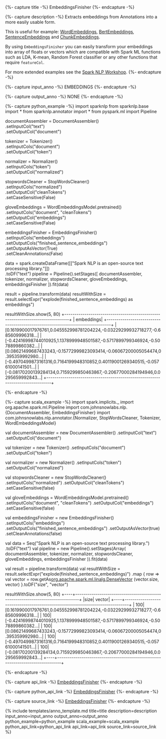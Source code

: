 {%- capture title -%}
EmbeddingsFinisher
{%- endcapture -%}

{%- capture description -%}
Extracts embeddings from Annotations into a more easily usable form.

This is useful for example:
[WordEmbeddings](/docs/en/annotators#wordembeddings),
[BertEmbeddings](/docs/en/transformers#bertembeddings),
[SentenceEmbeddings](/docs/en/annotators#sentenceembeddings) and
[ChunkEmbeddings](/docs/en/annotators#chunkembeddings).

By using `EmbeddingsFinisher` you can easily transform your embeddings into array of floats or vectors which are
compatible with Spark ML functions such as LDA, K-mean, Random Forest classifier or any other functions that require
`featureCol`.

For more extended examples see the
[Spark NLP Workshop](https://github.com/JohnSnowLabs/spark-nlp-workshop/blob/master/tutorials/Certification_Trainings/Public/5.1_Text_classification_examples_in_SparkML_SparkNLP.ipynb).
{%- endcapture -%}

{%- capture input_anno -%}
EMBEDDINGS
{%- endcapture -%}

{%- capture output_anno -%}
NONE
{%- endcapture -%}

{%- capture python_example -%}
import sparknlp
from sparknlp.base import *
from sparknlp.annotator import *
from pyspark.ml import Pipeline

documentAssembler = DocumentAssembler() \
    .setInputCol("text") \
    .setOutputCol("document")

tokenizer = Tokenizer() \
    .setInputCols("document") \
    .setOutputCol("token")

normalizer = Normalizer() \
    .setInputCols("token") \
    .setOutputCol("normalized")

stopwordsCleaner = StopWordsCleaner() \
    .setInputCols("normalized") \
    .setOutputCol("cleanTokens") \
    .setCaseSensitive(False)

gloveEmbeddings = WordEmbeddingsModel.pretrained() \
    .setInputCols("document", "cleanTokens") \
    .setOutputCol("embeddings") \
    .setCaseSensitive(False)

embeddingsFinisher = EmbeddingsFinisher() \
    .setInputCols("embeddings") \
    .setOutputCols("finished_sentence_embeddings") \
    .setOutputAsVector(True) \
    .setCleanAnnotations(False)

data = spark.createDataFrame([["Spark NLP is an open-source text processing library."]]) \
    .toDF("text")
pipeline = Pipeline().setStages([
    documentAssembler,
    tokenizer,
    normalizer,
    stopwordsCleaner,
    gloveEmbeddings,
    embeddingsFinisher
]).fit(data)

result = pipeline.transform(data)
resultWithSize = result.selectExpr("explode(finished_sentence_embeddings) as embeddings")

resultWithSize.show(5, 80)
+--------------------------------------------------------------------------------+
|                                                                      embeddings|
+--------------------------------------------------------------------------------+
|[0.1619900017976761,0.045552998781204224,-0.03229299932718277,-0.685609996318...|
|[-0.42416998744010925,1.1378999948501587,-0.5717899799346924,-0.5078899860382...|
|[0.08621499687433243,-0.15772999823093414,-0.06067200005054474,0.395359992980...|
|[-0.4970499873161316,0.7164199948310852,0.40119001269340515,-0.05761000141501...|
|[-0.08170200139284134,0.7159299850463867,-0.20677000284194946,0.0295659992843...|
+--------------------------------------------------------------------------------+

{%- endcapture -%}

{%- capture scala_example -%}
import spark.implicits._
import org.apache.spark.ml.Pipeline
import com.johnsnowlabs.nlp.{DocumentAssembler, EmbeddingsFinisher}
import com.johnsnowlabs.nlp.annotator.{Normalizer, StopWordsCleaner, Tokenizer, WordEmbeddingsModel}

val documentAssembler = new DocumentAssembler()
  .setInputCol("text")
  .setOutputCol("document")

val tokenizer = new Tokenizer()
  .setInputCols("document")
  .setOutputCol("token")

val normalizer = new Normalizer()
  .setInputCols("token")
  .setOutputCol("normalized")

val stopwordsCleaner = new StopWordsCleaner()
  .setInputCols("normalized")
  .setOutputCol("cleanTokens")
  .setCaseSensitive(false)

val gloveEmbeddings = WordEmbeddingsModel.pretrained()
  .setInputCols("document", "cleanTokens")
  .setOutputCol("embeddings")
  .setCaseSensitive(false)

val embeddingsFinisher = new EmbeddingsFinisher()
  .setInputCols("embeddings")
  .setOutputCols("finished_sentence_embeddings")
  .setOutputAsVector(true)
  .setCleanAnnotations(false)

val data = Seq("Spark NLP is an open-source text processing library.")
  .toDF("text")
val pipeline = new Pipeline().setStages(Array(
  documentAssembler,
  tokenizer,
  normalizer,
  stopwordsCleaner,
  gloveEmbeddings,
  embeddingsFinisher
)).fit(data)

val result = pipeline.transform(data)
val resultWithSize = result.selectExpr("explode(finished_sentence_embeddings)")
  .map { row =>
    val vector = row.getAs[org.apache.spark.ml.linalg.DenseVector](0)
    (vector.size, vector)
  }.toDF("size", "vector")

resultWithSize.show(5, 80)
+----+--------------------------------------------------------------------------------+
|size|                                                                          vector|
+----+--------------------------------------------------------------------------------+
| 100|[0.1619900017976761,0.045552998781204224,-0.03229299932718277,-0.685609996318...|
| 100|[-0.42416998744010925,1.1378999948501587,-0.5717899799346924,-0.5078899860382...|
| 100|[0.08621499687433243,-0.15772999823093414,-0.06067200005054474,0.395359992980...|
| 100|[-0.4970499873161316,0.7164199948310852,0.40119001269340515,-0.05761000141501...|
| 100|[-0.08170200139284134,0.7159299850463867,-0.20677000284194946,0.0295659992843...|
+----+--------------------------------------------------------------------------------+

{%- endcapture -%}

{%- capture api_link -%}
[EmbeddingsFinisher](/api/com/johnsnowlabs/nlp/EmbeddingsFinisher)
{%- endcapture -%}

{%- capture python_api_link -%}
[EmbeddingsFinisher](/api/python/reference/autosummary/sparknlp/base/embeddings_finisher/index.html#sparknlp.base.embeddings_finisher.EmbeddingsFinisher)
{%- endcapture -%}

{%- capture source_link -%}
[EmbeddingsFinisher](https://github.com/JohnSnowLabs/spark-nlp/tree/master/src/main/scala/com/johnsnowlabs/nlp/EmbeddingsFinisher.scala)
{%- endcapture -%}

{% include templates/anno_template.md
title=title
description=description
input_anno=input_anno
output_anno=output_anno
python_example=python_example
scala_example=scala_example
python_api_link=python_api_link
api_link=api_link
source_link=source_link
%}